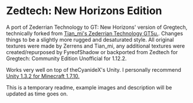 # Zedtech: New Horizons Edition

A port of Zederrian Technology to GT: New Horizons' version of Gregtech, technically forked from [Tian_mi's Zederrian Technology GT5u.](https://github.com/MCTian-mi/Zederrian-Technology-GT5U). Changes things to be a slightly more rugged and desaturated style. All original textures were made by Zerrens and Tian_mi, any additional textures were created/repurposed by FyreofShadow or backported from Zedtech for Gregtech: Community Edition Unofficial for 1.12.2. 
 
Works very well on top of theCyanideX's Unity. I personally recommend [Unity 1.3.2 for Minecraft 1.7.10.](https://www.curseforge.com/minecraft/texture-packs/unity/files/2369895)

This is a temporary readme, example images and description will be updated as time goes on.
